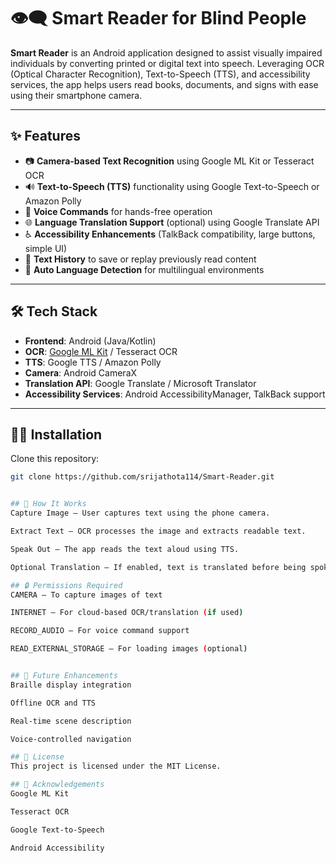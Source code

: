 # 👁️‍🗨️ Smart Reader for Blind People

**Smart Reader** is an Android application designed to assist visually impaired individuals by converting printed or digital text into speech. Leveraging OCR (Optical Character Recognition), Text-to-Speech (TTS), and accessibility services, the app helps users read books, documents, and signs with ease using their smartphone camera.

---

## ✨ Features

- 📷 **Camera-based Text Recognition** using Google ML Kit or Tesseract OCR  
- 🔊 **Text-to-Speech (TTS)** functionality using Google Text-to-Speech or Amazon Polly  
- 🧭 **Voice Commands** for hands-free operation  
- 🌐 **Language Translation Support** (optional) using Google Translate API  
- ♿ **Accessibility Enhancements** (TalkBack compatibility, large buttons, simple UI)  
- 📂 **Text History** to save or replay previously read content  
- 🔄 **Auto Language Detection** for multilingual environments  

---

## 🛠️ Tech Stack

- **Frontend**: Android (Java/Kotlin)  
- **OCR**: [Google ML Kit](https://developers.google.com/ml-kit/vision/text-recognition) / Tesseract OCR  
- **TTS**: Google TTS / Amazon Polly  
- **Camera**: Android CameraX  
- **Translation API**: Google Translate / Microsoft Translator  
- **Accessibility Services**: Android AccessibilityManager, TalkBack support  

---

## 🧑‍💻 Installation

Clone this repository:

```bash
git clone https://github.com/srijathota114/Smart-Reader.git


## 🧪 How It Works
Capture Image – User captures text using the phone camera.

Extract Text – OCR processes the image and extracts readable text.

Speak Out – The app reads the text aloud using TTS.

Optional Translation – If enabled, text is translated before being spoken.

## 🔒 Permissions Required
CAMERA – To capture images of text

INTERNET – For cloud-based OCR/translation (if used)

RECORD_AUDIO – For voice command support

READ_EXTERNAL_STORAGE – For loading images (optional)


## 🧠 Future Enhancements
Braille display integration

Offline OCR and TTS

Real-time scene description

Voice-controlled navigation

## 📄 License
This project is licensed under the MIT License.

## 🙌 Acknowledgements
Google ML Kit

Tesseract OCR

Google Text-to-Speech

Android Accessibility
